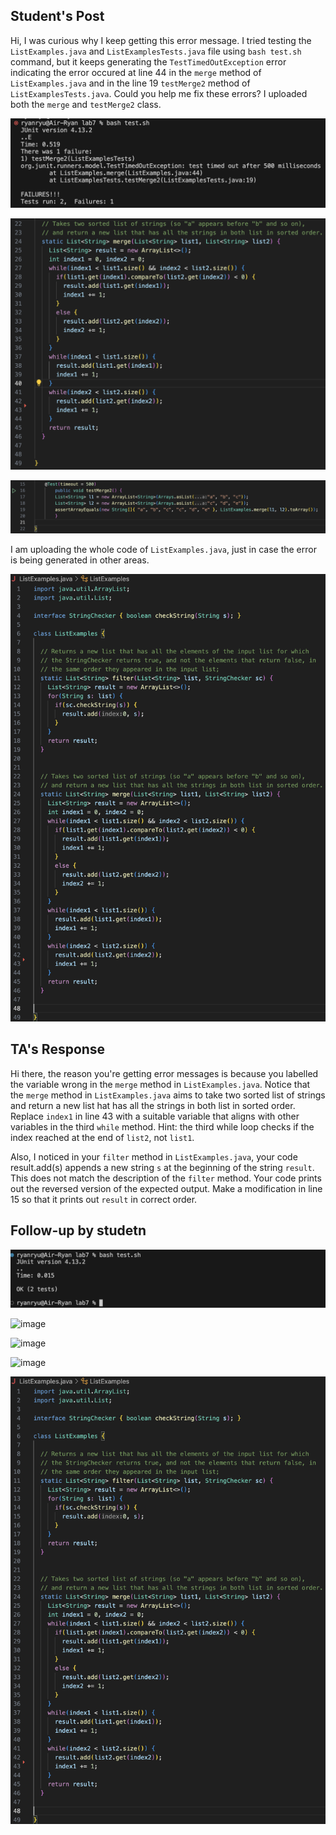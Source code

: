 ## Student's Post
Hi, I was curious why I keep getting this error message. I tried testing the `ListExamples.java` and `ListExamplesTests.java` file using `bash test.sh` command, but it keeps generating the `TestTimedOutException` error indicating the error occured at line 44 in the `merge` method of `ListExamples.java` and in the line 19 `testMerge2` method of `ListExamplesTests.java`. Could you help me fix these errors? I uploaded both the `merge` and `testMerge2` class. 

![image](bashfail.png)

![image](mergemethodfail.png)

![image](test2mergefail.png)

I am uploading the whole code of `ListExamples.java`, just in case the error is being generated in other areas.

![image](listexamplesjava.png)

## TA's Response
Hi there, the reason you're getting error messages is because you labelled the variable wrong in the `merge` method in `ListExamples.java`. Notice that the `merge` method in `ListExamples.java` aims to take two sorted list of strings and return a new list hat has all the strings in both list in sorted order. Replace `index1` in line 43 with a suitable variable that aligns with other variables in the third `while` method. Hint: the third while loop checks if the index reached at the end of `list2`, not `list1`.

Also, I noticed in your `filter` method in `ListExamples.java`, your code result.add(s) appends a new string `s` at the beginning of the string `result`. This does not match the description of the `filter` method. Your code prints out the reversed version of the expected output. Make a modification in line 15 so that it prints out `result` in correct order.

## Follow-up by studetn
![image](bashpassed.png)

![image](dnjn.png)

![image](.png)

![image](dnjn.png)

![image](listexamplesjava.png)


